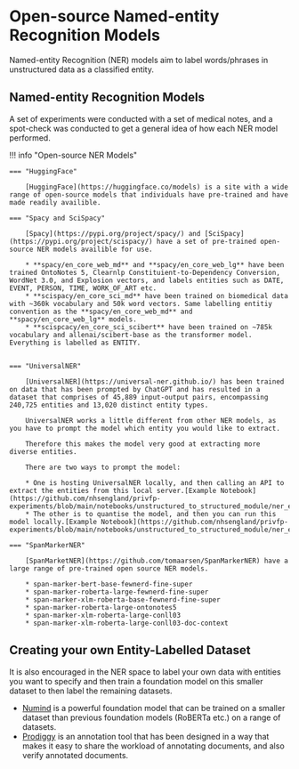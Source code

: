 # Open-source Named-entity Recognition Models 

Named-entity Recognition (NER) models aim to label words/phrases in unstructured data as a classified entity.

## Named-entity Recognition Models

A set of experiments were conducted with a set of medical notes, and a spot-check was conducted to get a general idea of how each NER model performed.

!!! info "Open-source NER Models"

    === "HuggingFace"

        [HuggingFace](https://huggingface.co/models) is a site with a wide range of open-source models that individuals have pre-trained and have made readily availible.

    === "Spacy and SciSpacy"

        [Spacy](https://pypi.org/project/spacy/) and [SciSpacy](https://pypi.org/project/scispacy/) have a set of pre-trained open-source NER models availible for use. 

        * **spacy/en_core_web_md** and **spacy/en_core_web_lg** have been trained OntoNotes 5, Clearnlp Constituient-to-Dependency Conversion, WordNet 3.0, and Explosion vectors, and labels entities such as DATE, EVENT, PERSON, TIME, WORK_OF_ART etc.
        * **scispacy/en_core_sci_md** have been trained on biomedical data with ~360k vocabulary and 50k word vectors. Same labelling entitiy convention as the **spacy/en_core_web_md** and **spacy/en_core_web_lg** models.
        * **scispcacy/en_core_sci_scibert** have been trained on ~785k vocabulary and allenai/scibert-base as the transformer model. Everything is labelled as ENTITY.
        

    === "UniversalNER"
        
        [UniversalNER](https://universal-ner.github.io/) has been trained on data that has been prompted by ChatGPT and has resulted in a dataset that comprises of 45,889 input-output pairs, encompassing 240,725 entities and 13,020 distinct entity types. 
        
        UniversalNER works a little different from other NER models, as you have to prompt the model which entity you would like to extract. 

        Therefore this makes the model very good at extracting more diverse entities. 

        There are two ways to prompt the model:

        * One is hosting UniversalNER locally, and then calling an API to extract the entities from this local server.[Example Notebook](https://github.com/nhsengland/privfp-experiments/blob/main/notebooks/unstructured_to_structured_module/ner_exploration/uniNer_api.ipynb)
        * The other is to quantise the model, and then you can run this model locally.[Example Notebook](https://github.com/nhsengland/privfp-experiments/blob/main/notebooks/unstructured_to_structured_module/ner_exploration/uniNer_quantised.ipynb)

    === "SpanMarkerNER"

        [SpanMarketNER](https://github.com/tomaarsen/SpanMarkerNER) have a large range of pre-trained open source NER models.

        * span-marker-bert-base-fewnerd-fine-super
        * span-marker-roberta-large-fewnerd-fine-super
        * span-marker-xlm-roberta-base-fewnerd-fine-super
        * span-marker-roberta-large-ontonotes5
        * span-marker-xlm-roberta-large-conll03
        * span-marker-xlm-roberta-large-conll03-doc-context


## Creating your own Entity-Labelled Dataset
It is also encouraged in the NER space to label your own data with entities you want to specify and then train a foundation model on this smaller dataset to then label the remaining datasets.

 * [Numind](https://www.numind.ai/blog/a-foundation-model-for-entity-recognition) is a powerful foundation model that can be trained on a smaller dataset than previous foundation models (RoBERTa etc.) on a range of datasets. 
 * [Prodiggy](https://spacy.io/universe/project/prodigy) is an annotation tool that has been designed in a way that makes it easy to share the workload of annotating documents, and also verify annotated documents.